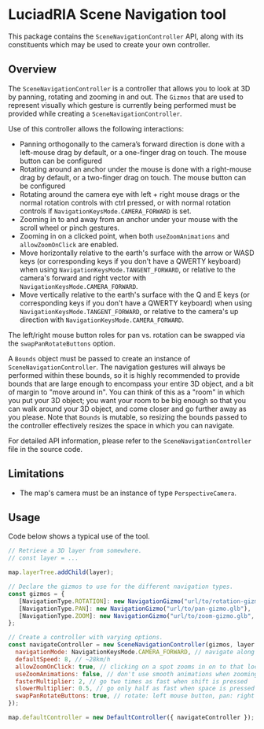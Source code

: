 # LuciadRIA Scene Navigation tool

This package contains the `SceneNavigationController` API, along with its constituents which may be used to create your
own controller.

## Overview

The `SceneNavigationController` is a controller that allows you to look at 3D by panning, rotating and zooming in and
out. The `Gizmos` that are used to represent visually which gesture is currently being performed must be provided while
creating a `SceneNavigationController`.

Use of this controller allows the following interactions:
- Panning orthogonally to the camera’s forward direction is done with a left-mouse drag by default, 
  or a one-finger drag on touch. The mouse button can be configured
- Rotating around an anchor under the mouse is done with a right-mouse drag by default, or a two-finger drag on touch. 
  The mouse button can be configured
- Rotating around the camera eye with left + right mouse drags or the normal rotation controls with ctrl pressed, or
  with normal rotation controls if `NavigationKeysMode.CAMERA_FORWARD` is set.
- Zooming in to and away from an anchor under your mouse with the scroll wheel or pinch gestures.
- Zooming in on a clicked point, when both `useZoomAnimations` and `allowZoomOnClick` are enabled.
- Move horizontally relative to the earth's surface with the arrow or WASD keys (or corresponding keys if you don't have
  a QWERTY keyboard) when using `NavigationKeysMode.TANGENT_FORWARD`, or relative to the camera's forward and right
  vector with `NavigationKeysMode.CAMERA_FORWARD`.
- Move vertically relative to the earth's surface with the Q and E keys (or corresponding keys if you don't have a
  QWERTY keyboard) when using `NavigationKeysMode.TANGENT_FORWARD`, or relative to the camera's up direction with
  `NavigationKeysMode.CAMERA_FORWARD`.

The left/right mouse button roles for pan vs. rotation can be swapped via the `swapPanRotateButtons` option.

A `Bounds` object must be passed to create an instance of `SceneNavigationController`. The navigation gestures will
always be performed within these bounds, so it is highly recommended to provide bounds that are large enough to
encompass your entire 3D object, and a bit of margin to "move around in". You can think of this as a "room" in which you
put your 3D object; you want your room to be big enough so that you can walk around your 3D object, and come closer and
go further away as you please. Note that `Bounds` is mutable, so resizing the bounds passed to the controller
effectively resizes the space in which you can navigate.

For detailed API information, please refer to the `SceneNavigationController` file in the source code.

## Limitations

- The map's camera must be an instance of type `PerspectiveCamera`.

## Usage

Code below shows a typical use of the tool.

```js
// Retrieve a 3D layer from somewhere.
// const layer = ...

map.layerTree.addChild(layer);

// Declare the gizmos to use for the different navigation types.
const gizmos = {
   [NavigationType.ROTATION]: new NavigationGizmo("url/to/rotation-gizmo.glb"),
   [NavigationType.PAN]: new NavigationGizmo("url/to/pan-gizmo.glb"),
   [NavigationType.ZOOM]: new NavigationGizmo("url/to/zoom-gizmo.glb", { sizeInPixels: 40 })
};

// Create a controller with varying options.
const navigateController = new SceneNavigationController(gizmos, layer.model.bounds, {
  navigationMode: NavigationKeysMode.CAMERA_FORWARD, // navigate along camera paths
  defaultSpeed: 8, // ~28km/h
  allowZoomOnClick: true, // clicking on a spot zooms in on to that location by a set fraction
  useZoomAnimations: false, // don't use smooth animations when zooming or out
  fasterMultiplier: 2, // go two times as fast when shift is pressed
  slowerMultiplier: 0.5, // go only half as fast when space is pressed
  swapPanRotateButtons: true, // rotate: left mouse button, pan: right mouse button
});

map.defaultController = new DefaultController({ navigateController });
```

